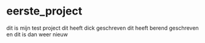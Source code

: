 # eerste_project
dit is mijn test project
dit heeft dick geschreven
dit heeft berend geschreven
en dit is dan weer nieuw

